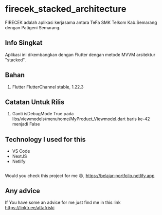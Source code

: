 # firecek_stacked_architecture

FIRECEK adalah aplikasi kerjasama antara TeFa SMK Telkom Kab.Semarang dengan Patigeni Semarang.

## Info Singkat

Aplikasi ini dikembangkan dengan Flutter dengan metode MVVM arsitektur "stacked".

## Bahan
1. Flutter FlutterChannel stable, 1.22.3

## Catatan Untuk Rilis
1. Ganti isDebugMode True pada libs/viewmodels/menuhome/MyProduct_Viewmodel.dart baris ke-42 menjadi False

## Technology I used for this
- VS Code
- NextJS
- Netlify

##
Would you check this project for me 😄, https://belajar-portfolio.netlify.app

## Any advice
If You have some an advice for me just find me in this link
https://linktr.ee/attafriski 
